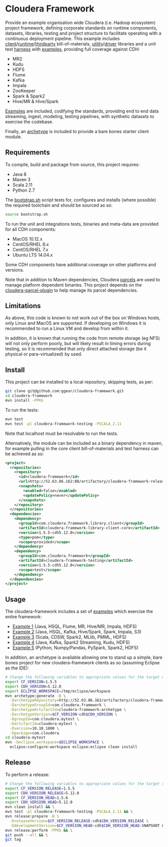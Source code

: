 # Cloudera Framework

Provide an example organisation wide Cloudera (i.e. Hadoop ecosystem) project framework, 
defining corporate standards on runtime components, datasets, libraries, testing and project 
structure to facilitate operating with a continuous deployment pipeline. This example includes 
[client](https://github.com/ggear/cloudera-framework/tree/master/cloudera-framework-library/cloudera-framework-library-client)/[runtime](https://github.com/ggear/cloudera-framework/tree/master/cloudera-framework-library/cloudera-framework-library-runtime)/[thirdparty](https://github.com/ggear/cloudera-framework/tree/master/cloudera-framework-library/cloudera-framework-library-thirdparty)
bill-of-materials, [utility](https://github.com/ggear/cloudera-framework/tree/master/cloudera-framework-common/src/main/java/com/cloudera/framework/common)/[driver](https://github.com/ggear/cloudera-framework/tree/master/cloudera-framework-common/src/main/java/com/cloudera/framework/common/Driver.java)
libraries and a unit test [harness](https://github.com/ggear/cloudera-framework/tree/master/cloudera-framework-testing/src/main/java/com/cloudera/framework/testing)
with [examples](https://github.com/ggear/cloudera-framework/tree/master/cloudera-framework-testing/src/test/java/com/cloudera/framework/testing/server),
providing full coverage against CDH:

* MR2
* Kudu
* HDFS
* Flume
* Kafka
* Impala
* ZooKeeper
* Spark & Spark2
* Hive/MR & Hive/Spark

[Examples](https://github.com/ggear/cloudera-framework/tree/master/cloudera-framework-parent) 
are included, codifying the standards, providing end to end data streaming, ingest, modeling, testing
pipelines, with synthetic datasets to exercise the codebase.

Finally, an [archetype](https://github.com/ggear/cloudera-framework/tree/master/cloudera-framework-archetype) 
is included to provide a bare bones starter client module.

## Requirements

To compile, build and package from source, this project requires:

* Java 8
* Maven 3
* Scala 2.11
* Python 2.7

The [bootstrap.sh](https://github.com/ggear/cloudera-framework/blob/master/bootstrap.sh) script tests for,
configures and installs (where possible) the required toolchain and should be sourced as so:

```bash
source bootstrap.sh
```

To run the unit and integrations tests, binaries and meta-data are provided for all CDH components:

* MacOS 10.12.x
* CentOS/RHEL 6.x
* CentOS/RHEL 7.x
* Ubuntu LTS 14.04.x

Some CDH components have additional coverage on other platforms and versions.

Note that in addition to Maven dependencies, Cloudera 
[parcels](http://www.cloudera.com/documentation/enterprise/latest/topics/cm_ig_parcels.html) 
are used to manage platform dependent binaries. This project depends on the 
[cloudera-parcel-plugin](https://github.com/ggear/cloudera-parcel/tree/master/cloudera-parcel-plugin) 
to help manage its parcel dependencies.

## Limitations

As above, this code is known to not work out of the box on Windows hosts, only Linux and MacOS
are supported. If developing on Windows it is recommended to run a Linux VM and develop from within it.  

In addition, it is known that running the code from remote storage (eg NFS) will not only perform poorly,
but will likely result in timing errors during testing, so it is recommended that only direct attached
storage (be it physical or para-virtualized) by used.

## Install

This project can be installed to a local repository, skipping tests, as per:

```bash
git clone git@github.com:ggear/cloudera-framework.git
cd cloudera-framework
mvn install -PPKG
```

To run the tests:

```bash
mvn test
mvn test -pl cloudera-framework-testing -PSCALA_2.11
```

Note that localhost must be resolvable to run the tests.

Alternatively, the module can be included as a binary dependency in maven, for example pulling in the 
core client bill-of-materials and test harness can be achieved as so:

```xml
<project>
  <repositories>
    <repository>
      <id>cloudera-framework</id>
      <url>http://52.63.86.162:80/artifactory/cloudera-framework-releases</url>
      <snapshots>
        <enabled>false</enabled>
        <updatePolicy>never</updatePolicy>
      </snapshots>
    </repository>
  </repositories>
  <dependencies>
    <dependency>
      <groupId>com.cloudera.framework.library.client</groupId>
      <artifactId>cloudera-framework-library-client-core</artifactId>
      <version>1.5.5-cdh5.12.0</version>
      <type>pom</type>
      <scope>provided</scope>
    </dependency>
    <dependency>
      <groupId>com.cloudera.framework</groupId>
      <artifactId>cloudera-framework-testing</artifactId>
      <version>1.5.5-cdh5.12.0</version>
      <scope>test</scope>
    </dependency>
  </dependencies>
</project>
```

## Usage

The cloudera-framework includes a set of 
[examples](https://github.com/ggear/cloudera-framework/tree/master/cloudera-framework-parent) 
which exercise the entire framework:

* [Example 1](https://github.com/ggear/cloudera-framework/tree/master/cloudera-framework-parent/cloudera-framework-example-1) 
  (Java, HSQL, Flume, MR, Hive/MR, Impala, HDFS)
* [Example 2](https://github.com/ggear/cloudera-framework/tree/master/cloudera-framework-parent/cloudera-framework-example-2)
  (Java, HSQL, Kafka, Hive/Spark, Spark, Impala, S3)
* [Example 3](https://github.com/ggear/cloudera-framework/tree/master/cloudera-framework-parent/cloudera-framework-example-3) 
  (Scala, CDSW, Spark2, MLlib, PMML, HDFS)
* [Example 4](https://github.com/ggear/cloudera-framework/tree/master/cloudera-framework-parent/cloudera-framework-example-4) 
  (Java, Kafka, Spark2 Streaming, Kudu, HDFS)
* [Example 5](https://github.com/ggear/cloudera-framework/tree/master/cloudera-framework-parent/cloudera-framework-example-5) 
  (Python, Numpy/Pandas, PySpark, Spark2, HDFS)

In addition, an archetype is available allowing one to stand up a simple, bare bones project for 
new cloudera-framework clients as so (assuming Eclipse as the IDE):

```bash
# Change the following variables to appropriate values for the target environment
export CF_VERSION=1.5.5
export CDH_VERSION=5.12.0
export ECLIPSE_WORKSPACE=/tmp/eclipse/workspace
mvn archetype:generate -B \
  -DarchetypeRepository=http://52.63.86.162/artifactory/cloudera-framework-releases \
  -DarchetypeGroupId=com.cloudera.framework \
  -DarchetypeArtifactId=cloudera-framework-archetype \
  -DarchetypeVersion=$CF_VERSION-cdh$CDH_VERSION \
  -DgroupId=com.cloudera.mytest \
  -DartifactId=cloudera-mytest \
  -Dversion=10.10.1000 \
  -Dpackage=com.cloudera
cd cloudera-mytest
mvn -Declipse.workspace=$ECLIPSE_WORKSPACE \
  eclipse:configure-workspace eclipse:eclipse clean install
```

## Release

To perform a release:

```bash
# Change the following variables to appropriate values for the target release
export CF_VERSION_RELEASE=1.5.5
export CDH_VERSION_RELEASE=5.12.0
export CF_VERSION_HEAD=1.5.6
export CDH_VERSION_HEAD=5.12.0
mvn clean install && \
mvn test -pl cloudera-framework-testing -PSCALA_2.11 && \
mvn release:prepare -B \
  -DreleaseVersion=$CF_VERSION_RELEASE-cdh$CDH_VERSION_RELEASE \
  -DdevelopmentVersion=$CF_VERSION_HEAD-cdh$CDH_VERSION_HEAD-SNAPSHOT && \
mvn release:perform -PPKG && \
git push --all && \
git tag
```
